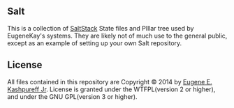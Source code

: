 <!--
# README.md
# EugeneKay/salt
-->
Salt
----

This is a collection of [SaltStack](https://docs.saltstack.com/) State files and PIllar tree used by EugeneKay's systems. They are likely not of much use to the general public, except as an example of setting up your own Salt repository.


License
-------

All files contained in this repository are Copyright © 2014 by [Eugene E. Kashpureff Jr](mailto:eugene@kashpureff.org). License is granted under the WTFPL(version 2 or higher), and under the GNU GPL(version 3 or higher).
